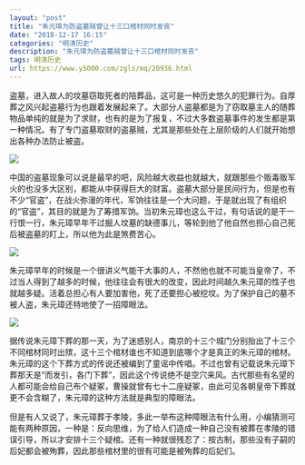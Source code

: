 ```yaml
---
layout: "post"
title: "朱元璋为防盗墓贼曾让十三口棺材同时发丧"
date: "2018-12-17 16:15"
categories: "明清历史"
description: "朱元璋为防盗墓贼曾让十三口棺材同时发丧"
tags: 明清历史
url: https://www.y5000.com/zgls/mq/20936.html
---
```






盗墓，进入故人的坟墓窃取死者的陪葬品，这可是一种历史悠久的犯罪行为。自厚葬之风兴起盗墓行为也跟着发展起来了。大部分人盗墓都是为了窃取墓主人的随葬物品单纯的就是为了求财，也有的是为了报复，不过大多数盗墓事件的发生都是第一种情况。有了专门盗墓取财的盗墓贼，尤其是那些处在上层阶级的人们就开始想出各种办法防止被盗。

![](https://img.y5000.com/uploads/allimg/170504/131P2DY-0.jpg)

中国的盗墓现象可以说是最早的吧，风险越大收益也就越大，就跟那些个贩毒贩军火的也没多大区别，都能从中获得巨大的财富。盗墓大部分是民间行为，但是也有不少“官盗”，在战火弥漫的年代，军饷往往是一个大问题，于是就出现了有组织的“官盗”，其目的就是为了筹措军饷。当初朱元璋也这么干过，有句话说的是干一行恨一行，朱元璋早年干过掘人坟墓的缺德事儿，等轮到他了他自然也担心自己死后被盗墓的盯上，所以他为此是煞费苦心。

![](https://img.y5000.com/uploads/allimg/170504/131P26037-1.jpg)

朱元璋早年的时候是一个很讲义气能干大事的人，不然他也就不可能当皇帝了，不过当人得到了越多的时候，他往往会有很大的改变，因此时间越久朱元璋的性子也就越多疑。活着总担心有人要加害他，死了还要担心被挖坟。为了保护自己的墓不被人盗，朱元璋还特地使了一招障眼法。

![](https://img.y5000.com/uploads/allimg/170504/131P23143-2.jpg)

据传说朱元璋下葬的那一天，为了迷惑别人，南京的十三个城门分别抬出了十三个不同棺材同时出殡，这十三个棺材谁也不知道到底哪个才是真正的朱元璋的棺材。朱元璋的这个下葬方式的传说还被编到了童谣中传唱。不过也曾有记载说朱元璋下葬那天是“而发引，各门下葬”，因此这个传说绝不是空穴来风。古代那些有名望的人都可能会给自己布个疑冢，曹操就曾有七十二座疑冢，由此可见各朝皇帝下葬就更不会含糊了，朱元璋的这种方法就是典型的障眼法。

但是有人又说了，朱元璋葬于孝陵，多此一举布这种障眼法有什么用，小编猜测可能有两种原因，一种是：反向思维，为了给人们造成一种自己没有被葬在孝陵的错误引导，所以才安排十三个疑棺。还有一种就很残忍了：按古制，那些没有子嗣的后妃都会被殉葬，因此那些棺材里的很有可能是被殉葬的后妃们。
